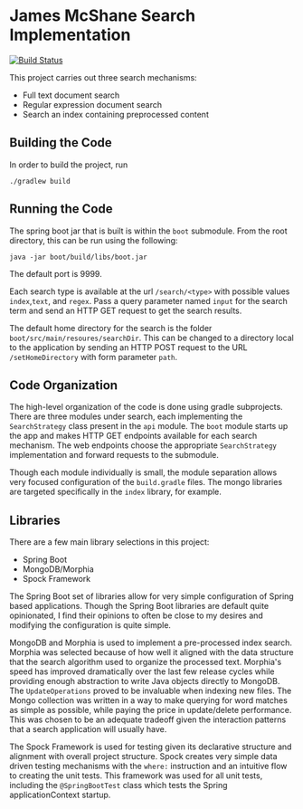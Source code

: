 # James McShane Search Implementation

[![Build Status](https://travis-ci.org/jmcshane/search.svg?branch=master)](https://travis-ci.org/jmcshane/search)

This project carries out three search mechanisms:

* Full text document search
* Regular expression document search
* Search an index containing preprocessed content

## Building the Code

In order to build the project, run

	./gradlew build

## Running the Code

The spring boot jar that is built is within the `boot` submodule.  From the root directory, this can be run using the following:

	java -jar boot/build/libs/boot.jar

The default port is 9999.

Each search type is available at the url `/search/<type>` with possible values `index`,`text`, and `regex`.  Pass a query parameter named `input` for the search term and send an HTTP GET request to get the search results.

The default home directory for the search is the folder `boot/src/main/resoures/searchDir`.  This can be changed to a directory local to the application by sending an HTTP POST request to the URL `/setHomeDirectory` with form parameter `path`.

## Code Organization

The high-level organization of the code is done using gradle subprojects.  There are three modules under search, each implementing the `SearchStrategy` class present in the `api` module.  The `boot` module starts up the app and makes HTTP GET endpoints available for each search mechanism.  The web endpoints choose the appropriate `SearchStrategy` implementation and forward requests to the submodule.

Though each module individually is small, the module separation allows very focused configuration of the `build.gradle` files.  The mongo libraries are targeted specifically in the `index` library, for example.

## Libraries

There are a few main library selections in this project:

* Spring Boot
* MongoDB/Morphia
* Spock Framework

The Spring Boot set of libraries allow for very simple configuration of Spring based applications.  Though the Spring Boot libraries are default quite opinionated, I find their opinions to often be close to my desires and modifying the configuration is quite simple.

MongoDB and Morphia is used to implement a pre-processed index search.  Morphia was selected because of how well it aligned with the data structure that the search algorithm used to organize the processed text.  Morphia's speed has improved dramatically over the last few release cycles while providing enough abstraction to write Java objects directly to MongoDB.  The `UpdateOperations` proved to be invaluable when indexing new files.  The Mongo collection was written in a way to make querying for word matches as simple as possible, while paying the price in update/delete performance.  This was chosen to be an adequate tradeoff given the interaction patterns that a search application will usually have.

The Spock Framework is used for testing given its declarative structure and alignment with overall project structure.  Spock creates very simple data driven testing mechanisms with the `where:` instruction and an intuitive flow to creating the unit tests.  This framework was used for all unit tests, including the `@SpringBootTest` class which tests the Spring applicationContext startup.
